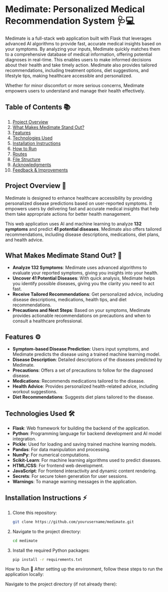 # Medimate: Personalized Medical Recommendation System 🩺💻

Medimate is a full-stack web application built with Flask that leverages advanced AI algorithms to provide fast, accurate medical insights based on your symptoms. By analyzing your inputs, Medimate quickly matches them to a comprehensive database of medical information, offering potential diagnoses in real-time. This enables users to make informed decisions about their health and take timely action. Medimate also provides tailored recommendations, including treatment options, diet suggestions, and lifestyle tips, making healthcare accessible and personalized.

Whether for minor discomfort or more serious concerns, Medimate empowers users to understand and manage their health effectively.

## Table of Contents 📚
1. [Project Overview](#project-overview)
2. [What Makes Medimate Stand Out?](#what-makes-medimate-stand-out)
3. [Features](#features)
4. [Technologies Used](#technologies-used)
5. [Installation Instructions](#installation-instructions)
6. [How to Run](#how-to-run)
7. [Routes](#routes)
8. [File Structure](#file-structure)
9. [Acknowledgments](#acknowledgments)
10. [Feedback & Improvements](#feedback--improvements)

## Project Overview 🚀
Medimate is designed to enhance healthcare accessibility by providing personalized disease predictions based on user-reported symptoms. It empowers users by delivering fast and accurate medical insights that help them take appropriate actions for better health management.

This web application uses AI and machine learning to analyze **132 symptoms** and predict **41 potential diseases**. Medimate also offers tailored recommendations, including disease descriptions, medications, diet plans, and health advice.

## What Makes Medimate Stand Out? 🌟
- **Analyze 132 Symptoms**: Medimate uses advanced algorithms to evaluate your reported symptoms, giving you insights into your health.
- **Uncover 41 Potential Diseases**: With quick analysis, Medimate helps you identify possible diseases, giving you the clarity you need to act fast.
- **Receive Tailored Recommendations**: Get personalized advice, including disease descriptions, medications, health tips, and diet recommendations.
- **Precautions and Next Steps**: Based on your symptoms, Medimate provides actionable recommendations on precautions and when to consult a healthcare professional.

## Features ⚙️
- **Symptom-based Disease Prediction**: Users input symptoms, and Medimate predicts the disease using a trained machine learning model.
- **Disease Description**: Detailed descriptions of the diseases predicted by Medimate.
- **Precautions**: Offers a set of precautions to follow for the diagnosed disease.
- **Medications**: Recommends medications tailored to the disease.
- **Health Advice**: Provides personalized health-related advice, including workout suggestions.
- **Diet Recommendations**: Suggests diet plans tailored to the disease.

## Technologies Used 🛠️
- **Flask**: Web framework for building the backend of the application.
- **Python**: Programming language for backend development and AI model integration.
- **Pickle**: Used for loading and saving trained machine learning models.
- **Pandas**: For data manipulation and processing.
- **NumPy**: For numerical computations.
- **Scikit-Learn**: For machine learning algorithms used to predict diseases.
- **HTML/CSS**: For frontend web development.
- **JavaScript**: For frontend interactivity and dynamic content rendering.
- **Secrets**: For secure token generation for user sessions.
- **Warnings**: To manage warning messages in the application.

## Installation Instructions ⚡
1. Clone this repository:
   ```bash
   git clone https://github.com/yourusername/medimate.git
   
2. Navigate to the project directory:
   ```bash
   cd medimate
   
3. Install the required Python packages:
   ```bash
   pip install -r requirements.txt

How to Run 🚀
After setting up the environment, follow these steps to run the application locally:

Navigate to the project directory (if not already there):



